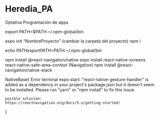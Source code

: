 # Heredia_PA
Optativa Programación de apps

export PATH=$PATH:~/.npm-global/bin

expo init “NombreProyecto”
(cambiar la carpeta del proyecto)
npm i 

echo $PATH
export PATH=$PATH:~/.npm-global/bin

npm install @react-navigation/native
expo install react-native-screens react-native-safe-area-context  (Navigation)
npm install @react-navigation/native-stack


NativeBase{
    Error terminal expo start:
    "react-native-gesture-handler" is added as a dependency in your project's package.json but it doesn't seem to be installed. Please run "yarn" or "npm install" to fix this issue.

    posible solución:
    https://reactnavigation.org/docs/5.x/getting-started/
}
